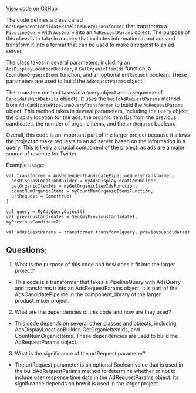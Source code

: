 [View code on GitHub](https://github.com/misbahsy/the-algorithm/product-mixer/component-library/src/main/scala/com/twitter/product_mixer/component_library/pipeline/candidate/ads/AdsDependentCandidatePipelineQueryTransformer.scala)

The code defines a class called `AdsDependentCandidatePipelineQueryTransformer` that transforms a `PipelineQuery` with `AdsQuery` into an `AdRequestParams` object. The purpose of this class is to take in a query that includes information about ads and transform it into a format that can be used to make a request to an ad server. 

The class takes in several parameters, including an `AdsDisplayLocationBuilder`, a `GetOrganicItemIds` function, a `CountNumOrganicItems` function, and an optional `urtRequest` boolean. These parameters are used to build the `AdRequestParams` object. 

The `transform` method takes in a `Query` object and a sequence of `CandidateWithDetails` objects. It uses the `buildAdRequestParams` method from `AdsCandidatePipelineQueryTransformer` to build the `AdRequestParams` object. This method takes in several parameters, including the `Query` object, the display location for the ads, the organic item IDs from the previous candidates, the number of organic items, and the `urtRequest` boolean. 

Overall, this code is an important part of the larger project because it allows the project to make requests to an ad server based on the information in a query. This is likely a crucial component of the project, as ads are a major source of revenue for Twitter. 

Example usage:

```
val transformer = AdsDependentCandidatePipelineQueryTransformer(
  adsDisplayLocationBuilder = myAdsDisplayLocationBuilder,
  getOrganicItemIds = myGetOrganicItemIdsFunction,
  countNumOrganicItems = myCountNumOrganicItemsFunction,
  urtRequest = Some(true)
)

val query = MyAdsQueryObject()
val previousCandidates = Seq(myPreviousCandidate1, myPreviousCandidate2)

val adRequestParams = transformer.transform(query, previousCandidates)
```
## Questions: 
 1. What is the purpose of this code and how does it fit into the larger project?
- This code is a transformer that takes a PipelineQuery with AdsQuery and transforms it into an AdsRequestParams object. It is part of the AdsCandidatePipeline in the component_library of the larger product_mixer project.

2. What are the dependencies of this code and how are they used?
- This code depends on several other classes and objects, including AdsDisplayLocationBuilder, GetOrganicItemIds, and CountNumOrganicItems. These dependencies are used to build the AdRequestParams object.

3. What is the significance of the urtRequest parameter?
- The urtRequest parameter is an optional Boolean value that is used in the buildAdRequestParams method to determine whether or not to include user response time data in the AdRequestParams object. Its significance depends on how it is used in the larger project.
